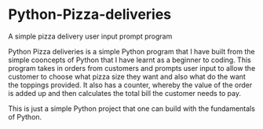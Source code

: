 # Python-Pizza-deliveries
A simple pizza delivery user input prompt program


 Python Pizza deliveries is a simple Python program that I have built from the simple cooncepts of Python that I have learnt as a beginner to coding. This program takes in orders from customers and prompts user input to allow the customer to choose what pizza size they want and also what do the want the toppings provided. It also has a counter, whereby the value of the order is added up and then calculates the total bill the customer needs to pay.

 This is just a simple Python project that one can build with the fundamentals of Python.
